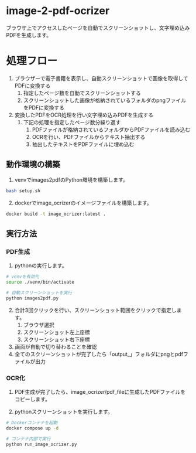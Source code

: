 # image-2-pdf-ocrizer
ブラウザ上でアクセスしたページを自動でスクリーンショットし、文字埋め込みPDFを生成します。

# 処理フロー
1. ブラウザーで電子書籍を表示し、自動スクリーンショットで画像を取得してPDFに変換する  
    1. 指定したページ数を自動でスクリーンショットする  
    2. スクリーンショットした画像が格納されているフォルダのpngファイルをPDFに変換する  
2. 変換したPDFをOCR処理を行い文字埋め込みPDFを生成する  
    1. 下記の処理を指定したページ数分繰り返す  
        1. PDFファイルが格納されているフォルダからPDFファイルを読み込む  
        2. OCRを行い、PDFファイルからテキスト抽出する  
        3. 抽出したテキストをPDFファイルに埋め込む  

## 動作環境の構築
1. venvでimages2pdfのPython環境を構築します。
```bash
bash setup.sh
```

2. dockerでimage_ocrizerのイメージファイルを構築します。
```bash
docker build -t image_ocrizer:latest .
``` 

## 実行方法
### PDF生成
1. pythonの実行します。
```bash
# venvを有効化
source ./venv/bin/activate

# 自動スクリーンショットを実行
python images2pdf.py
```
2. 合計3回クリックを行い、スクリーンショット範囲をクリックで指定します。
    1. ブラウザ選択
    2. スクリーンショット左上座標
    3. スクリーンショット右下座標  
3. 画面が自動で切り替わることを確認
4. 全てのスクリーンショットが完了したら「output_」フォルダにpngとpdfファイルが出力

### OCR化
1. PDF生成が完了したら、image_ocrizer/pdf_fileに生成したPDFファイルをコピーします。

2. pythonスクリーンショットを実行します。
```bash
# Dockerコンテナを起動
docker compose up -d

# コンテナ内部で実行
python run_image_ocrizer.py
```
